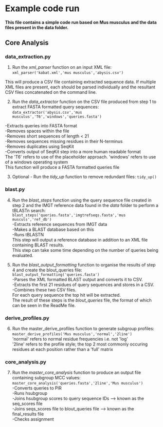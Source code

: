 # Example code run

#### This file contains a simple code run based on Mus musculus and the data files present in the data folder. 

## Core Analysis

### data_extraction.py 
1) Run the *xml_parser* function on an input XML file: `xml_parser('kabat.xml','mus musculus','abysis.csv')` 

This will produce a CSV file containing extracted sequence data. 
If multiple XML files are present, each should be parsed individually and the resultant CSV files concatenated on the command line. 

2) Run the *data_extractor* function on the CSV file produced from step 1 to extract FASTA formatted query sequences: `data_extractor('abysis.csv','mus musculus','T6','windows','queries.fasta')`  
  
-Extracts queries into FASTA format  
-Removes spaces within the file   
-Removes short sequences of length < 21  
-Removes sequences missing residues in their N-terminus  
-Removes duplicates using SeqKit  
-Converts output of SeqKit step into a more human readable format    
The 'T6' refers to use of the placeholder approach. 'windows' refers to use of a windows operating system  
This function will produce a FASTA formatted queries file 

3) Optional - Run the *tidy_up* function to remove redundant files: `tidy_up()`  

### blast.py
4) Run the *blast_steps* function using the query sequence file created in step 2 and the IMGT reference data found in the *data* folder to perform a tBLASTn search: `blast_steps('queries.fasta','imgtrefseqs.fasta','mus musculs','ref_db')`  
-Extracts reference sequences from IMGT data  
-Makes a BLAST database based on this  
-Runs tBLASTN  
This step will output a reference database in addition to an XML file containing BLAST results.    
This step can take some time depending on the number of queries being evaluated.    

5) Run the *blast_output_formatting* function to organise the results of step 4 and create the blout_queries file: `blast_output_formatting('queries.fasta')`  
-Parses the XML formatted BLAST output and converts it to CSV.  
-Extracts the first 21 residues of query sequences and stores in a CSV.  
-Combines these two CSV files.  
For each query sequence the top hit will be extracted.  
The result of these steps is the *blout_queries* file, the format of which can be seen in the ReadMe file.   

### derive_profiles.py

6) Run the master_derive_profiles function to generate subgroup profiles: `master_derive_profiles('Mus musculus','normal','2line')`  
'normal' refers to normal residue frequencies i.e. not 'log'  
'2line' refers to the profile style; the top 2 most commonly occuring residues at each position rather than a 'full' matrix  

### core_analysis.py

7) Run the *master_core_analysis* function to produce an output file containing subgroup MCC values: `master_core_analysis('queries.fasta','2line','Mus musculus')`  
-Converts queries to PIR  
-Runs hsubgroup   
-Joins hsubgroup scores to query sequence IDs --> known as the seq_scores file  
-Joins seqs_scores file to blout_queries file  --> known as the final_results file  
-Checks assignment  
